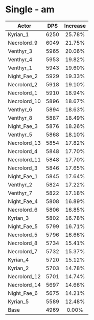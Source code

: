 # Single - am
| Actor | DPS | Increase |
|---|:---:|:---:|
|Kyrian_1|6250|25.78%|
|Necrolord_9|6049|21.75%|
|Venthyr_3|5965|20.06%|
|Venthyr_4|5953|19.82%|
|Venthyr_1|5943|19.60%|
|Night_Fae_2|5929|19.33%|
|Necrolord_2|5918|19.10%|
|Necrolord_1|5910|18.94%|
|Necrolord_10|5896|18.67%|
|Venthyr_6|5894|18.63%|
|Venthyr_8|5887|18.49%|
|Night_Fae_3|5876|18.26%|
|Venthyr_5|5868|18.10%|
|Necrolord_13|5854|17.82%|
|Necrolord_4|5848|17.70%|
|Necrolord_11|5848|17.70%|
|Necrolord_3|5846|17.65%|
|Night_Fae_1|5845|17.64%|
|Venthyr_2|5824|17.22%|
|Venthyr_7|5822|17.18%|
|Night_Fae_4|5808|16.89%|
|Necrolord_6|5806|16.85%|
|Kyrian_3|5802|16.78%|
|Night_Fae_5|5799|16.71%|
|Necrolord_5|5796|16.66%|
|Necrolord_8|5734|15.41%|
|Necrolord_7|5732|15.37%|
|Kyrian_4|5720|15.12%|
|Kyrian_2|5703|14.78%|
|Necrolord_12|5701|14.74%|
|Necrolord_14|5697|14.66%|
|Night_Fae_6|5675|14.21%|
|Kyrian_5|5589|12.48%|
|Base|4969|0.00%|
